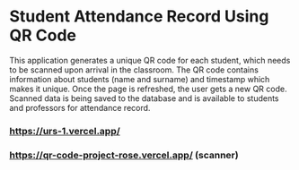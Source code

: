 # Student Attendance Record Using QR Code
This application generates a unique QR code for each student, which needs to be scanned upon arrival in the classroom. The QR code contains information about students (name and surname) and timestamp which makes it unique. Once the page is refreshed, the user gets a new QR code. Scanned data is being saved to the database and is available to students and professors for attendance record.
### https://urs-1.vercel.app/
### https://qr-code-project-rose.vercel.app/ (scanner)
